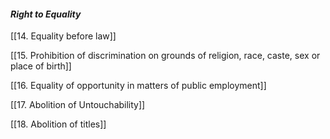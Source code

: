 #### **_Right to Equality_**

[[14. Equality before law]]

[[15. Prohibition of discrimination on grounds of religion, race, caste, sex or place of birth]]

[[16. Equality of opportunity in matters of public employment]]

[[17. Abolition of Untouchability]]

[[18. Abolition of titles]]
